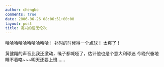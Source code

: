 ```yaml
---
author: chengbo
comments: true
date: 2006-06-26 08:06:51+00:00
layout: post
title: 高兴的语无伦次
---
```


哈哈哈哈哈哈哈哈哈哈！ 补时的时候得一个点球！ 太爽了！ 

黄健翔的声音比我还激动，嗓子都喊哑了，估计他也是个意大利球迷 今晚兴奋地睡不着咯~~~明天还要上班……
